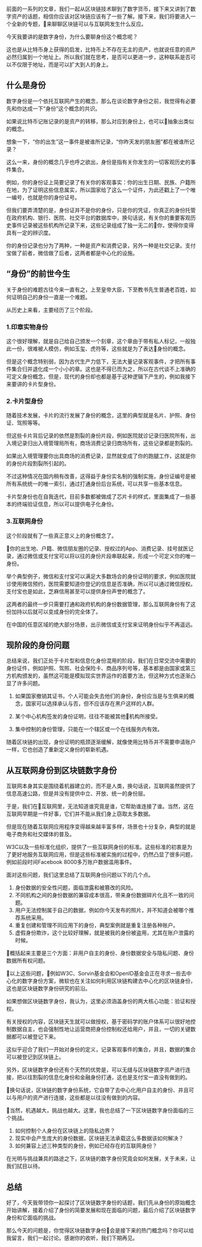 前面的一系列的文章，我们一起从区块链技术聊到了数字货币，接下来又讲到了数字资产的话题，相信你应该对区块链应该有了一些了解。接下来，我们将要进入一个全新的专题，来聊聊区块链可以与互联网发生什么反应。

今天我要讲的是数字身份，为什么要聊身份这个概念呢？

这也是从比特币身上获得的启发，比特币上不存在无主的资产，也就说任意的资产必然归属到一个地址上。所以我们就在思考，是否可以更进一步，这种联系是否可以不仅限于地址，而是可以扩大到人的身上。

## 什么是身份

数字身份是一个依托互联网产生的概念，那么在谈论数字身份之前，我觉得有必要先和你达成一下“身份”这个概念的共识。

如果说比特币记账记录的是资产的转移，那么对应到身份上，也可以抽象出类似的概念。

想象一下，“你的出生”这一事件是被谁所记录，“你昨天发的朋友圈”都在被谁所记录？

这么一来，身份的概念几乎也呼之欲出，身份是指有关你发生的一切客观历史的事件集合。

例如，你的身份证上简要记录了有关你的客观事实：你的出生日期、民族、户籍所在地，为了证明这些信息属实，所以国家给了这么一个证件，为此还戳上了一个唯一编号，也就是你的身份证号。

但我们要弄清楚的是，身份证并不是你的身份，只是你的凭证，你真正的身份托管在政府机构、银行、医院、社交平台的数据库中，换句话说，有关你的重要客观历史事件记录被这些机构所记录下来，这些记录组成了独一无二的你，使得你变得具有一定的辨识度。

你的身份记录也分为了两种，一种是资产和消费记录，另外一种是社交记录。支付宝做了前者，微信做了后者，这两者都是中心化的设施。

## “身份”的前世今生

关于身份的难题古往今来一直有之，上至皇帝大臣，下至教书先生普通老百姓，如何证明自己的身份一直是一个难题。

从历史上来看，主要经历了三个阶段。

### 1.印章实物身份

这个很好理解，就是自己给自己颁发一个刻章，这个章由于带有私人标记，一般独此一份，很难被人模仿，例如玉玺、虎符等，这些就是为了表达身份的概念。

但是这个概念特别弱，因为古代生产力低下，无法大量记录客观事件，才把所有事件集合归并退化成一个小小的章。这也是不得已而为之，所以在古代谈不上准确的可定义身份概念，但是，现代的身份却也都是基于这种逻辑下产生的，例如我接下来要讲的卡片型身份。

### 2.卡片型身份

随着技术发展，卡片的流行发展了身份的概念，这里的典型就是名片、护照、身份证、驾照等等。

但这些卡片背后记录的依然是割裂的身份片段，例如医院就诊记录归医院所有，出入境记录归出入境管理局所有，商场消费记录归商场所有，这些记录都是割裂的。

如果出入境管理要你出具商场的消费记录，显然就变成了你的跑腿工作，这就是你的身份片段割裂所引起的。

不过这种情况在国内稍有改善，这得益于身份实名制的强制实施，身份证编号是被所有系统统一的唯一索引，通过打通身份后台系统，可以共享一些基本信息。

卡片型身份也在自我迭代，目前多数都被做成了芯片卡的样式，里面集成了一些基本的终端验证信息，所以可以提供电子化身份。

### 3.互联网身份

这个阶段就有了一些真正意义上的身份概念了。

你的出生地、户籍、微信朋友圈的记录、授权过的App、消费记录、挂号就医记录，通过微信或支付宝可以将以往的身份片段串联起来，形成一个可定义你的唯一身份。

举个典型例子，微信和支付宝可以满足大多数场合的身份证明的要求，例如医院就诊使用微信预约，医院需要知道你登记的信息是否准确，所以可以通过微信授权。支付宝也是如此，芝麻信用甚至可以提供身份声誉的概念了。

这两者的最终一步只需要打通和政府机构的身份数据管理，那么互联网身份有了这份加持以后就可以变成身份的完全体了。

在中国的任意区域的绝大部分场景，出示微信或支付宝来证明身份似乎不再遥远。

## 现阶段的身份问题

总结来说，我们正处于卡片型和信息化身份混用的阶段，我们在日常交流中需要的身份证件，例如护照、驾照、社会保险卡、商品序列号等，基本都是由国家或第三方机构颁发的，虽然这可能是模拟现实世界运作的首要方法，但这种方式也逐渐凸显了许多问题。

1. 如果国家撤销其证书，个人可能会失去他们的身份，身份应当是与生俱来的概念，国家可以选择承认与否，但不应该存在黑户这样的人群。

2. 某个中心机构签发的身份证明，往往不能被其他机构所接受。

3. 集中控制的身份管理，只能在一个辖区或一个在线服务内有效。

随着区块链的出现，身份证明的瓶颈逐渐缓解，就像使用比特币并不需要申请账户一样，它也创造了重新定义身份的崭新机遇。

## 从互联网身份到区块链数字身份

互联网本身其实是围绕着机器建立的，而不是人类，换句话说，互联网虽然提供了信息高速公路，但是并没有提供中立、开放、统一的身份层。

于是，我们在互联网里，无法知道谁究竟是谁，它帮助谁连接了谁。当然，这在互联网早期是一件好事，它们并不能从我们身上窃取太多数据。

但是现在随着互联网应用程序变得越来越丰富多样，场景也十分复杂，典型的就是电子商务和社交媒体的普及。

W3C以及一些标准化组织，提供了一些互联网身份的标准。这些标准的初衷是为了更好地服务互联网应用，但是这些标准被实施的过程中，仍然凸显了很多问题，例如前段时间Facebook 8000多万账户数据滥用事件。

面对这些问题，我们这里总结了互联网身份问题以下的几个点。

1. 身份数据的安全性问题，面临泄露和被篡改的风险。
2. 不同机构之间的身份数据的兼容成本很高，带来身份数据碎片化且不一致的问题。
3. 用户无法控制属于自己的数据，例如你今天发布的照片，并不知道会被哪个推荐系统采用。
4. 重复创建和管理不同应用下的身份，典型案例就是重复注册各种账户。
5. 虚假身份欺诈，这个比较好理解，就是被我的身份被盗用，尤其在账户泄露的时候。

概括起来主要是三个方面：非用户自主的身份、身份数据安全与隐私问题、身份数据所有权问题。

以上这些问题，例如W3C、Sorvin基金会和OpenID基金会正在寻求一些去中心化的数字身份方案，微软也在关注如何利用区块链构建去中心化的区块链身份，这也是区块链数字身份研究的前沿。

如果想做区块链数字身份，我认为，这里必须涵盖身份的两大核心功能：验证和授权。

有关授权的内容，区块链天生就可以做授权，基于密码学的账户体系可以很好地控制数据自主，也会强制性地让运营商把身份控制权还给用户，并且，一切的关键数据都可以被登记下来。

这似乎迎合了我们一开始对身份的定义，记录客观事件的集合，并且，数据的集合可以被登记到区块链上。

另外，区块链数字身份还有个天然的优势是，可以无缝与区块链数字资产进行连接，把以往割裂的信息化身份和金融身份打通，这也是支付宝一直没有做到的。

换句话说，区块链的数字身份系统，它自带了去中心化用户自主的身份、并且可以与用户的资产进行连接，这些都是以往没有做到的内容。

当然，机遇越大，挑战也越大。这里，我也总结了一下区块链数字身份面临的三个挑战。

1. 如何控制个人身份在区块链上的隐私边界？
2. 现实中会产生庞大的身份数据，区块链无法承载这么多数据该如何解决？
3. 如何兼容上述三种类型的身份，例如已经存在的互联网身份？

在光明与挑战兼具的路途之下，区块链的数字身份究竟会如何发展，关于未来，让我们拭目以待。

## 总结

好了，今天我带领你一起探讨了区块链数字身份的话题，我们先从身份的原始概念开始讲解，接着介绍了身份的简要发展和现在面临的问题，最后介绍了区块链数字身份和它面临的挑战。

那么今天的问题是，你觉得区块链数字身份会是接下来的热门概念吗？你可以给我留言，我们一起讨论。感谢你的收听，我们下期再见。